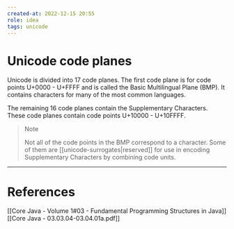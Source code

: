 ```yaml
---
created-at: 2022-12-15 20:55
role: idea
tags: unicode
---
```


# Unicode code planes

Unicode is divided into 17 code planes. The first code plane is for code points U+0000 - U+FFFF and is called the Basic Multilingual Plane (BMP). It contains characters for many of the most common languages.

The remaining 16 code planes contain the Supplementary Characters. These code planes contain code points U+10000 - U+10FFFF.

>> [!note]
>> Not all of the code points in the BMP correspond to a character. Some of them are [[unicode-surrogates|reserved]] for use in encoding Supplementary Characters by combining code units.

---
# References

[[Core Java - Volume 1#03 - Fundamental Programming Structures in Java]]
[[Core Java - 03.03.04-03.04.01a.pdf]]